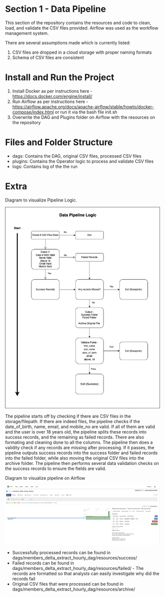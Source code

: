 # Section 1 - Data Pipeline

This section of the repository contains the resources and code to clean, load, and validate the CSV files provided.
Airflow was used as the workflow management system.

There are several assumptions made which is currently listed:
1. CSV files are dropped in a cloud storage with proper naming formats
2. Schema of CSV files are consistent

# Install and Run the Project 

1. Install Docker as per instructions here - https://docs.docker.com/engine/install/
2. Run Airflow as per instructions here - https://airflow.apache.org/docs/apache-airflow/stable/howto/docker-compose/index.html or run it via the bash file init.sh
3. Overwrite the DAG and Plugins folder on Airflow with the resources on the repository

# Files and Folder Structure
- dags: Contains the DAG, original CSV files, processed CSV files
- plugins: Contains the Operator logic to process and validate CSV files
- logs: Contains log of the the run

# Extra
Diagram to visualize Pipeline Logic.


![Diagram to visualize Pipeline Logic](section-1-data-pipeline.png?raw=true "Data Pipeline Logic")

The pipeline starts off by checking if there are CSV files in the storage/filepath. If there are indeed files, the pipeline checks if the date_of_birth, name, email, and mobile_no are valid. If all of them are valid and the user is over 18 years old, the pipeline splits these records into success records, and the remaining as failed records. There are also formating and cleaning done to all the columns. The pipeline then does a validity check if any records are missing after processing. If it passes, the pipeline outputs success records into the success folder and failed records into the failed folder, while also moving the original CSV files into the archive folder. The pipeline then performs several data validation checks on the success records to ensure the fields are valid.

Diagram to visualize pipeline on Airflow

![Diagram to visualize pipeline on Airflow](section-1-data-pipeline-airflow.png?raw=true "Diagram to visualize pipeline on Airflow")


* Successfully processed records can be found in dags/members_delta_extract_hourly_dag/resources/success/
* Failed records can be found in dags/members_delta_extract_hourly_dag/resources/failed/ - The records are formatted so that analysts can easily investigate why did the records fail
* Original CSV files that were processed can be found in dags/members_delta_extract_hourly_dag/resources/archive/